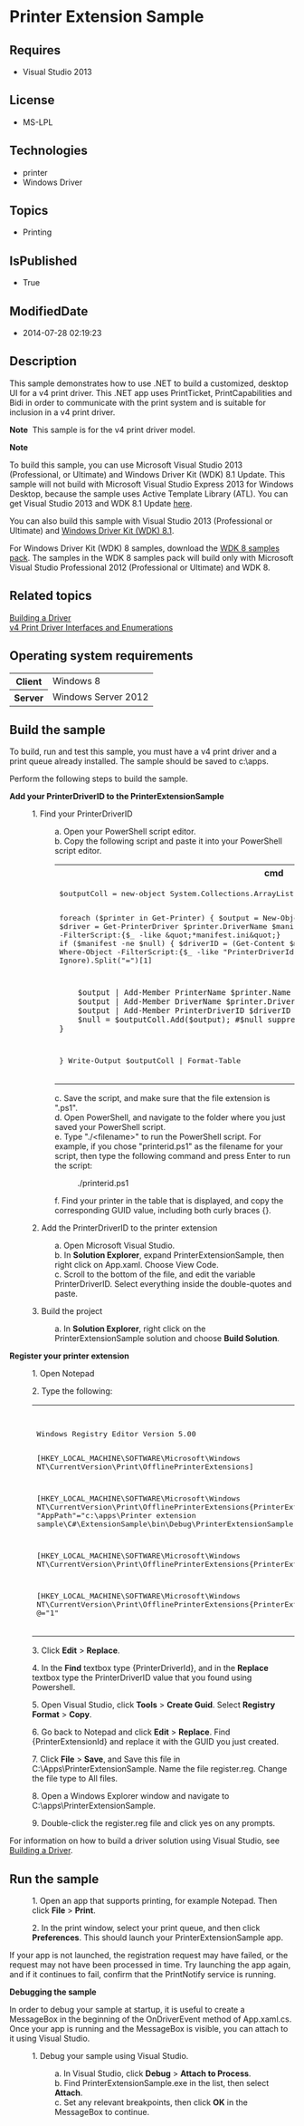 # Printer Extension Sample
## Requires
* Visual Studio 2013
## License
* MS-LPL
## Technologies
* printer
* Windows Driver
## Topics
* Printing
## IsPublished
* True
## ModifiedDate
* 2014-07-28 02:19:23
## Description

<div id="mainSection">
<p>This sample demonstrates how to use .NET to build a customized, desktop UI for a v4 print driver. This .NET app uses PrintTicket, PrintCapabilities and Bidi in order to communicate with the print system and is suitable for inclusion in a v4 print driver.
</p>
<p class="note"><b>Note</b>&nbsp;&nbsp;This sample is for the v4 print driver model.</p>
<p></p>
<p class="note"><b>Note</b>&nbsp;&nbsp;</p>
<p class="note">To build this sample, you can use Microsoft Visual Studio&nbsp;2013 (Professional, or Ultimate) and Windows Driver Kit (WDK)&nbsp;8.1 Update. This sample will not build with Microsoft Visual Studio Express&nbsp;2013 for Windows Desktop, because the sample
 uses Active Template Library (ATL). You can get Visual Studio&nbsp;2013 and WDK&nbsp;8.1 Update
<a href="http://go.microsoft.com/fwlink/p/?LInkID=239721">here</a>.</p>
<p class="note">You can also build this sample with Visual Studio&nbsp;2013 (Professional or Ultimate) and
<a href="http://go.microsoft.com/fwlink/p/?LInkID=391348">Windows Driver Kit (WDK)&nbsp;8.1</a>.</p>
<p class="note">For Windows Driver Kit (WDK)&nbsp;8 samples, download the <a href=" http://go.microsoft.com/fwlink/?LinkId=317090">
WDK&nbsp;8 samples pack</a>. The samples in the WDK&nbsp;8 samples pack will build only with Microsoft Visual Studio Professional&nbsp;2012 (Professional or Ultimate) and WDK&nbsp;8.</p>
<p></p>
<p></p>
<h2><a id="related_topics"></a>Related topics</h2>
<dl><dt><a href="http://msdn.microsoft.com/en-us/library/windows/hardware/ff554644">Building a Driver</a>
</dt><dt><a href="http://msdn.microsoft.com/en-us/library/hh464103(v=vs.85).aspx">v4 Print Driver Interfaces and Enumerations</a>
</dt></dl>
<h2>Operating system requirements</h2>
<table>
<tbody>
<tr>
<th>Client</th>
<td><dt>Windows&nbsp;8 </dt></td>
</tr>
<tr>
<th>Server</th>
<td><dt>Windows Server&nbsp;2012 </dt></td>
</tr>
</tbody>
</table>
<h2>Build the sample</h2>
<p>To build, run and test this sample, you must have a v4 print driver and a print queue already installed. The sample should be saved to c:\apps.</p>
<p>Perform the following steps to build the sample.</p>
<p><b>Add your PrinterDriverID to the PrinterExtensionSample</b> </p>
<dl><dd>1. Find your PrinterDriverID
<dl><dd>a. Open your PowerShell script editor. </dd><dd>b. Copy the following script and paste it into your PowerShell script editor.
<div class="code"><span>
<table>
<tbody>
<tr>
<th>cmd</th>
</tr>
<tr>
<td>
<pre>$outputColl = new-object System.Collections.ArrayList

foreach ($printer in Get-Printer) { 
    $output = New-Object PSObject
    $driver = Get-PrinterDriver $printer.DriverName
    $manifest = $driver.DependentFiles | Where-Object -FilterScript:{$_ -like &quot;*manifest.ini&quot;}
    if ($manifest -ne $null) {
        $driverID = (Get-Content $manifest | Where-Object -FilterScript:{$_ -like &quot;PrinterDriverId*&quot;} -ErrorAction Ignore).Split(&quot;=&quot;)[1]
    
        $output | Add-Member PrinterName $printer.Name 
        $output | Add-Member DriverName $printer.DriverName
        $output | Add-Member PrinterDriverID $driverID 
        $null = $outputColl.Add($output); #$null suppresses a count that is returned
    }

}
Write-Output $outputColl | Format-Table
</pre>
</td>
</tr>
</tbody>
</table>
</span></div>
</dd><dd>c. Save the script, and make sure that the file extension is &quot;.ps1&quot;. </dd><dd>d. Open PowerShell, and navigate to the folder where you just saved your PowerShell script.
</dd><dd>e. Type &quot;./&lt;filename&gt;&quot; to run the PowerShell script. For example, if you chose &quot;printerid.ps1&quot; as the filename for your script, then type the following command and press Enter to run the script:
<dl><dd>./printerid.ps1 </dd></dl>
</dd><dd>f. Find your printer in the table that is displayed, and copy the corresponding GUID value, including both curly braces {}.
</dd></dl>
</dd><dd>2. Add the PrinterDriverID to the printer extension
<dl><dd>a. Open Microsoft Visual Studio. </dd><dd>b. In <b>Solution Explorer</b>, expand PrinterExtensionSample, then right click on App.xaml. Choose View Code.
</dd><dd>c. Scroll to the bottom of the file, and edit the variable PrinterDriverID. Select everything inside the double-quotes and paste.
</dd></dl>
</dd><dd>3. Build the project
<dl><dd>a. In <b>Solution Explorer</b>, right click on the PrinterExtensionSample solution and choose
<b>Build Solution</b>. </dd></dl>
</dd></dl>
<p><b>Register your printer extension</b> </p>
<dl><dd>
<p>1. Open Notepad</p>
</dd><dd>
<p>2. Type the following:</p>
<div class="code"><span>
<table>
<tbody>
<tr>
<th>cmd</th>
</tr>
<tr>
<td>
<pre>Windows Registry Editor Version 5.00

[HKEY_LOCAL_MACHINE\SOFTWARE\Microsoft\Windows NT\CurrentVersion\Print\OfflinePrinterExtensions]

[HKEY_LOCAL_MACHINE\SOFTWARE\Microsoft\Windows NT\CurrentVersion\Print\OfflinePrinterExtensions\{PrinterExtensionId}]
&quot;AppPath&quot;=&quot;c:\\apps\\Printer extension sample\\C#\\ExtensionSample\\bin\\Debug\\PrinterExtensionSample.exe&quot;

[HKEY_LOCAL_MACHINE\SOFTWARE\Microsoft\Windows NT\CurrentVersion\Print\OfflinePrinterExtensions\{PrinterExtensionId}\{PrinterDriverId}]

[HKEY_LOCAL_MACHINE\SOFTWARE\Microsoft\Windows NT\CurrentVersion\Print\OfflinePrinterExtensions\{PrinterExtensionId}\{PrinterDriverId}\{EC8F261F-267C-469F-B5D6-3933023C29CC}]
@=&quot;1&quot;
</pre>
</td>
</tr>
</tbody>
</table>
</span></div>
</dd><dd>
<p>3. Click <b>Edit</b> &gt; <b>Replace</b>.</p>
</dd><dd>
<p>4. In the <b>Find</b> textbox type {PrinterDriverId}, and in the <b>Replace</b> textbox type the PrinterDriverID value that you found using Powershell.</p>
</dd><dd>
<p>5. Open Visual Studio, click <b>Tools</b> &gt; <b>Create Guid</b>. Select <b>Registry Format</b> &gt;
<b>Copy</b>.</p>
</dd><dd>
<p>6. Go back to Notepad and click <b>Edit</b> &gt; <b>Replace</b>. Find {PrinterExtensionId} and replace it with the GUID you just created.</p>
</dd><dd>
<p>7. Click <b>File</b> &gt; <b>Save</b>, and Save this file in C:\Apps\PrinterExtensionSample. Name the file register.reg. Change the file type to All files.</p>
</dd><dd>
<p>8. Open a Windows Explorer window and navigate to C:\apps\PrinterExtensionSample.</p>
</dd><dd>
<p>9. Double-click the register.reg file and click yes on any prompts.</p>
</dd></dl>
<p>For information on how to build a driver solution using Visual Studio, see <a href="http://msdn.microsoft.com/en-us/library/windows/hardware/ff554644">
Building a Driver</a>.</p>
<h2>Run the sample</h2>
<p></p>
<dl><dd>
<p>1. Open an app that supports printing, for example Notepad. Then click <b>File</b> &gt;
<b>Print</b>.</p>
</dd><dd>
<p>2. In the print window, select your print queue, and then click <b>Preferences</b>. This should launch your PrinterExtensionSample app.</p>
</dd></dl>
<p></p>
<p>If your app is not launched, the registration request may have failed, or the request may not have been processed in time. Try launching the app again, and if it continues to fail, confirm that the PrintNotify service is running.</p>
<p><b>Debugging the sample</b> </p>
<p>In order to debug your sample at startup, it is useful to create a MessageBox in the beginning of the OnDriverEvent method of App.xaml.cs. Once your app is running and the MessageBox is visible, you can attach to it using Visual Studio.</p>
<dl><dd>1. Debug your sample using Visual Studio.
<dl><dd>a. In Visual Studio, click <b>Debug</b> &gt; <b>Attach to Process</b>. </dd><dd>b. Find PrinterExtensionSample.exe in the list, then select <b>Attach</b>. </dd><dd>c. Set any relevant breakpoints, then click <b>OK</b> in the MessageBox to continue.
</dd></dl>
</dd></dl>
<p></p>
</div>
